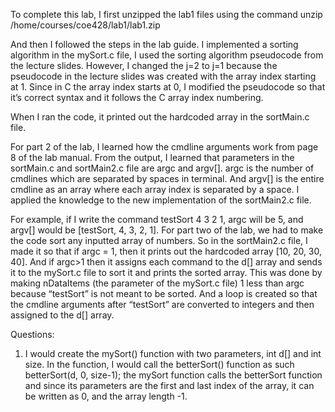 To complete this lab, I first unzipped the lab1 files using the command 
unzip /home/courses/coe428/lab1/lab1.zip

And then I followed the steps in the lab guide. I implemented a sorting algorithm in the mySort.c file, I used the sorting algorithm pseudocode from the lecture slides. However, I changed the j=2 to j=1 because the pseudocode in the lecture slides was created with the array index starting at 1. Since in C the array index starts at 0, I modified the pseudocode so that it’s correct syntax and it follows the C array index numbering.

When I ran the code, it printed out the hardcoded array in the sortMain.c file.

For part 2 of the lab, I learned how the cmdline arguments work from page 8 of the lab manual. From the output, I learned that parameters in the sortMain.c and sortMain2.c file are argc and argv[]. argc is the number of cmdlines which are separated by spaces in terminal. And argv[] is the entire cmdline as an array where each array index is separated by a space. I applied the knowledge to the new implementation of the sortMain2.c file.

For example, if I write the command testSort 4 3 2 1, argc will be 5, and argv[] would be [testSort, 4, 3, 2, 1]. For part two of the lab, we had to make the code sort any inputted array of numbers. So in the sortMain2.c file, I made it so that if argc = 1, then it prints out the hardcoded array [10, 20, 30, 40]. And if argc>1 then it assigns each command to the d[] array and sends it to the mySort.c file to sort it and prints the sorted array. This was done by making nDataItems (the parameter of the mySort.c file) 1 less than argc because “testSort” is not meant to be sorted. And a loop is created so that the cmdline arguments after “testSort” are converted to integers and then assigned to the d[] array.


Questions:

1.  I would create the mySort() function with two parameters, int d[] and int size. In the function, I would call the betterSort() function as such betterSort(d, 0, size-1); the mySort function calls the betterSort function and since its parameters are the first and last index of the array, it can be written as 0, and the array length -1.

